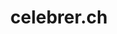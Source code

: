 ---
title: celebrer.ch
link: https://www.celebrer.ch/
description:  celebrer.ch propose chaque semaine un culte de Suisse romande ou d’une Église francophone de Suisse alémanique.
url: /celebrer/
---